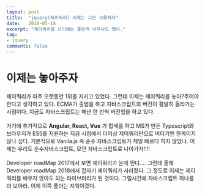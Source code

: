 ```yaml
---
layout: post
title:  "jquery(제이쿼리) 이제는 그만 사용하자"
date:   2018-05-18
excerpt: "제이쿼리를 쓰기에는 좋은게 너무나도 많다."
tag:
- jquery
comments: false
---
```


# **이제는 놓아주자**

제이쿼리가 아주 오랫동안 1위를 지키고 있었다. 그런데 이제는 제이쿼리를 놓아?주어야 한다고 생각하고 있다. ECMA가 출범을 하고 자바스크립트의 버전이 활발히 올라가는 시점이다. 지금도 자바스크립트는 매년 한 번씩 버전업을 하고 있다.
<br>
<br>
거기에 추가적으로 **Angular, React, Vue** 가 합세를 하고 MS가 만든 Typescript와 브라우저가 ES5를 지원하는 지금 시점에서 더이상 제이쿼리만으로 버티기엔 한계이지 않나 싶다. 기본적으로 Vanila.js 즉 순수 자바스크립트가 제일 빠르다 하지 않았나. 이제는 우리도 순수자바스크립트, 모던 자바스크립트로 나아가자!!!!
<br>
<br>
Developer roadMap 2017에서 보면 제이쿼리가 눈에 띈다.... 그런데 올해 Developer roadMap 2018에서 갑자기 제이쿼리가 사라졌다. 그 정도로 이제는 제이쿼리를 배우지 않아도 되는 라이브러리가 된 것이다. 그럴시간에 자바스크립트 하나를 더 보아라. 이제 이쪽 폴더는 지워야겠다.